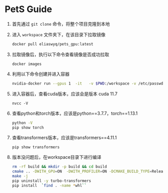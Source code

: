 # PetS Guide

1. 首先通过 `git clone` 命令，将整个项目克隆到本地

2. 进入 `workspace` 文件夹下，在该目录下拉取镜像

   ```bash
   docker pull eliaswyq/pets_gpu:latest
   ```

3. 拉取镜像后，执行以下命令查看镜像是否成功拉取

   ```
   docker images
   ```

4. 利用以下命令创建并进入容器

   ```bash
   nvidia-docker run --gpus 1  -it   -v $PWD:/workspace -v /etc/passwd:/etc/passwd --name=pets_dev eliaswyq/pets_gpu:latest
   ```

5. 进入容器后，查看cuda版本，应该会是版本 cuda 11.7

   ```
   nvcc -V
   ```

6. 查看python和torch版本，应该是python==3.7.7，torch==1.13.1

   ```bash
   python -V
   pip show torch
   ```

7. 查看transformers版本，应该是transformers==4.11.1

   ```
   pip show transformers
   ```

8. 版本没问题后，在workspace目录下进行编译

   ```bash
   rm -rf build && mkdir -p build && cd build 
   cmake .. -DWITH_GPU=ON  -DWITH_PROFILER=ON -DCMAKE_BUILD_TYPE=Release -DCUDA_TOOLKIT_ROOT_DIR=/usr/local/cuda/ -DCUDA_ARCHS="60;61;70;75;86" 
   make -j  
   pip uninstall -y turbo-transformers 
   pip install  `find . -name *whl``
   ```

   